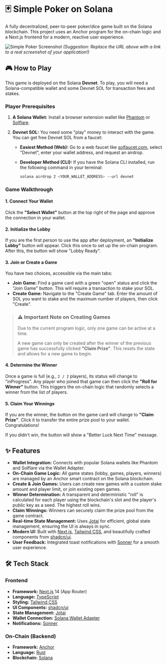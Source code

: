 # 🃏 Simple Poker on Solana

A fully decentralized, peer-to-peer poker/dice game built on the Solana blockchain. This project uses an Anchor program for the on-chain logic and a Next.js frontend for a modern, reactive user experience.

![Simple Poker Screenshot](https://user-images.githubusercontent.com/43688683/283351899-80587158-0151-411e-872a-111111111111.png)
_(Suggestion: Replace the URL above with a link to a real screenshot of your application!)_

## 🎮 How to Play

This game is deployed on the Solana **Devnet**. To play, you will need a Solana-compatible wallet and some Devnet SOL for transaction fees and stakes.

### Player Prerequisites

1. **A Solana Wallet:** Install a browser extension wallet like [Phantom](https://phantom.app/) or [Solflare](https://solflare.com/).
2. **Devnet SOL:** You need some "play" money to interact with the game. You can get free Devnet SOL from a faucet:

   - **Easiest Method (Web):** Go to a web faucet like [solfaucet.com](https://solfaucet.com/), select "Devnet", enter your wallet address, and request an airdrop.
   - **Developer Method (CLI):** If you have the Solana CLI installed, run the following command in your terminal:

     ```bash
     solana airdrop 2 <YOUR_WALLET_ADDRESS> --url devnet
     ```

### Game Walkthrough

#### 1. Connect Your Wallet

Click the **"Select Wallet"** button at the top right of the page and approve the connection in your wallet.

#### 2. Initialize the Lobby

If you are the first person to use the app after deployment, an **"Initialize Lobby"** button will appear. Click this once to set up the on-chain program. After this, the button will show "Lobby Ready".

#### 3. Join or Create a Game

You have two choices, accessible via the main tabs:

- **Join Game:** Find a game card with a green "open" status and click the "Join Game" button. This will require a transaction to stake your SOL.
- **Create Game:** Navigate to the "Create Game" tab. Enter the amount of SOL you want to stake and the maximum number of players, then click "Create".

> ### ⚠️ Important Note on Creating Games
>
> Due to the current program logic, only one game can be active at a time.
>
> A new game can only be created after the winner of the previous game has successfully clicked **"Claim Prize"**. This resets the state and allows for a new game to begin.

#### 4. Determine the Winner

Once a game is full (e.g., `2 / 2` players), its status will change to "inProgress". Any player who joined that game can then click the **"Roll for Winner"** button. This triggers the on-chain logic that randomly selects a winner from the list of players.

#### 5. Claim Your Winnings

If you are the winner, the button on the game card will change to **"Claim Prize"**. Click it to transfer the entire prize pool to your wallet. Congratulations!

If you didn't win, the button will show a "Better Luck Next Time" message.

## ✨ Features

- **Wallet Integration:** Connects with popular Solana wallets like Phantom and Solflare via the Wallet Adapter.
- **On-Chain Game Logic:** All game states (lobby, games, players, winners) are managed by an Anchor smart contract on the Solana blockchain.
- **Create & Join Games:** Users can create new games with a custom stake amount and player limit, or join existing open games.
- **Winner Determination:** A transparent and deterministic "roll" is calculated for each player using the blockchain's slot and the player's public key as a seed. The highest roll wins.
- **Claim Winnings:** Winners can securely claim the prize pool from the game contract.
- **Real-time State Management:** Uses [Jotai](https://jotai.org/) for efficient, global state management, ensuring the UI is always in sync.
- **Modern UI:** Built with [Next.js](https://nextjs.org/), [Tailwind CSS](https://tailwindcss.com/), and beautifully crafted components from [shadcn/ui](https://ui.shadcn.com/).
- **User Feedback:** Integrated toast notifications with [Sonner](https://sonner.emilkowal.ski/) for a smooth user experience.

## 🛠️ Tech Stack

### Frontend

- **Framework:** [Next.js](https://nextjs.org/) 14 (App Router)
- **Language:** [TypeScript](https://www.typescriptlang.org/)
- **Styling:** [Tailwind CSS](https://tailwindcss.com/)
- **UI Components:** [shadcn/ui](https://ui.shadcn.com/)
- **State Management:** [Jotai](https://jotai.org/)
- **Wallet Connection:** [Solana Wallet Adapter](https://github.com/solana-labs/wallet-adapter)
- **Notifications:** [Sonner](https://sonner.emilkowal.ski/)

### On-Chain (Backend)

- **Framework:** [Anchor](https://www.anchor-lang.com/)
- **Language:** [Rust](https://www.rust-lang.org/)
- **Blockchain:** [Solana](https://solana.com/)
